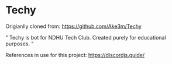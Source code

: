 # Techy
Origianlly cloned from: https://github.com/Ake3m/Techy

" Techy is bot for NDHU Tech Club.
Created purely for educational purposes. "

References in use for this project:
https://discordjs.guide/
